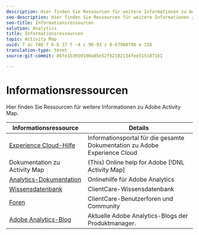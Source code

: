 ```yaml
---
description: Hier finden Sie Ressourcen für weitere Informationen zu Adobe Activity Map.
seo-description: Hier finden Sie Ressourcen für weitere Informationen zu Adobe Activity Map.
seo-title: Informationsressourcen
solution: Analytics
title: Informationsressourcen
topic: Activity Map
uuid: 7 ac 780 f 6-b 37 f -4 c 96-93 c 0-67988798 e 318
translation-type: tm+mt
source-git-commit: 86fe1b3650100a05e52fb2102134fee515c871b1

---
```



# Informationsressourcen

Hier finden Sie Ressourcen für weitere Informationen zu Adobe Activity Map.

| Informationsressource | Details |
|---|---|
| [Experience Cloud-Hilfe](https://marketing.adobe.com/resources/help/en_US/home/index.html) | Informationsportal für die gesamte Dokumentation zu Adobe Experience Cloud |
| Dokumentation zu Activity Map  | (This) Online help for Adobe [!DNL Activity Map] |
| [Analytics-Dokumentation](https://marketing.adobe.com/resources/help/en_US/reference/) | Onlinehilfe für Adobe Analytics |
| [Wissensdatenbank](https://helpx.adobe.com/support/analytics.html) | ClientCare-Wissensdatenbank |
| [Foren](https://forums.adobe.com/community/experience-cloud/analytics-cloud/analytics) | ClientCare-Benutzerforen und Community |
| [Adobe Analytics-Blog](https://blogs.adobe.com/digitalmarketing/analytics/) | Aktuelle Adobe Analytics-Blogs der Produktmanager. |

